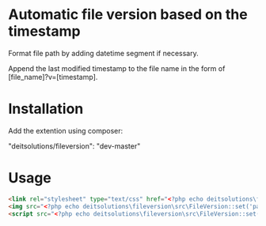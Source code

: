# Automatic file version based on the timestamp

Format file path by adding datetime segment if necessary.

Append the last modified timestamp to the file name in the form of [file_name]?v=[timestamp].

# Installation

Add the extention using composer:

"deitsolutions/fileversion": "dev-master"

# Usage

```html
<link rel="stylesheet" type="text/css" href="<?php echo deitsolutions\fileversion\src\FileVersion::set('pathToCssFileFromTheRoot'); ?>">
<img src="<?php echo deitsolutions\fileversion\src\FileVersion::set('pathToImgFileFromTheRoot'); ?>">
<script src="<?php echo deitsolutions\fileversion\src\FileVersion::set('pathToJsFileFromTheRoot'); ?>"></script>
```